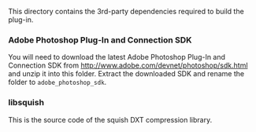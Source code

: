 This directory contains the 3rd-party dependencies required to build the plug-in.

### Adobe Photoshop Plug-In and Connection SDK

You will need to download the latest Adobe Photoshop Plug-In and Connection SDK from http://www.adobe.com/devnet/photoshop/sdk.html and unzip it into this folder.
Extract the downloaded SDK and rename the folder to `adobe_photoshop_sdk`.

### libsquish

This is the source code of the squish DXT compression library.